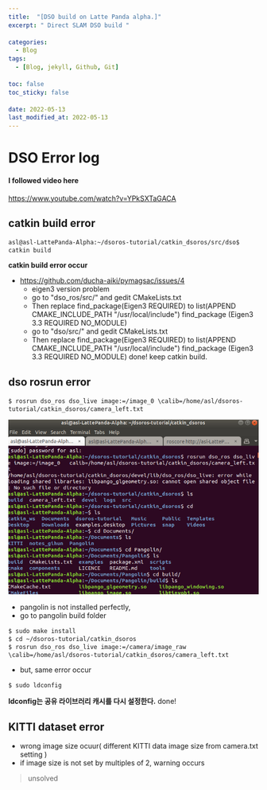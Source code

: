 ```yaml
---
title:  "[DSO build on Latte Panda alpha.]"
excerpt: " Direct SLAM DSO build "

categories:
  - Blog
tags:
  - [Blog, jekyll, Github, Git]

toc: false
toc_sticky: false
 
date: 2022-05-13
last_modified_at: 2022-05-13
---
```

# DSO Error log

#### I followed video here
https://www.youtube.com/watch?v=YPkSXTaGACA

## catkin build error
```
asl@asl-LattePanda-Alpha:~/dsoros-tutorial/catkin_dsoros/src/dso$ catkin build
```

**catkin build error occur**
 - https://github.com/ducha-aiki/pymagsac/issues/4
   - eigen3 version problem
   - go to "dso_ros/src/" and gedit CMakeLists.txt
   - Then replace find_package(Eigen3 REQUIRED) to
	list(APPEND CMAKE_INCLUDE_PATH "/usr/local/include")
	find_package (Eigen3 3.3 REQUIRED NO_MODULE)
   - go to "dso/src/" and gedit CMakeLists.txt
   - Then replace find_package(Eigen3 REQUIRED) to
	 list(APPEND CMAKE_INCLUDE_PATH "/usr/local/include")
	 find_package (Eigen3 3.3 REQUIRED NO_MODULE)
done! keep catkin build.
 
## dso rosrun error
```
$ rosrun dso_ros dso_live image:=/image_0 \calib=/home/asl/dsoros-tutorial/catkin_dsoros/camera_left.txt
```
  ![image](/../assets/images/rosrun_error.png)

 - pangolin is not installed perfectly,
 - go to pangolin build folder
```
$ sudo make install
$ cd ~/dsoros-tutorial/catkin_dsoros
$ rosrun dso_ros dso_live image:=/camera/image_raw \calib=/home/asl/dsoros-tutorial/catkin_dsoros/camera_left.txt
```
  - but, same error occur
   ```
   $ sudo ldconfig
   ```
**ldconfig는 공유 라이브러리 캐시를 다시 설정한다.**
done! 

## KITTI dataset error
- wrong image size ocuur( different KITTI data image size from camera.txt setting )
- if image size is not set by multiples of 2, warning occurs
>unsolved
